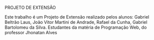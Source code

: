 PROJETO DE EXTENSÃO 

Este trabalho é um Projeto de Extensão realizado pelos alunos: Gabriel Beltrão Laus, João Vitor Martini de Andrade, Rafael da Cunha, Gabriel Bartolomeu da Silva.
Estudantes da matéria de Programação Web, do professor Jhonatan Alves
